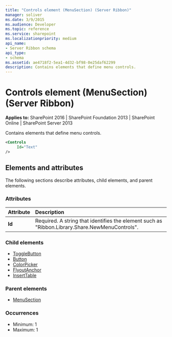```yaml
---
title: "Controls element (MenuSection) (Server Ribbon)"
manager: soliver
ms.date: 3/9/2015
ms.audience: Developer
ms.topic: reference
ms.service: sharepoint
ms.localizationpriority: medium
api_name:
- Server Ribbon schema
api_type:
- schema
ms.assetid: ae4718f2-5ea1-4d32-bf98-0e25daf62299
description: Contains elements that define menu controls. 
---
```


# Controls element (MenuSection) (Server Ribbon)

**Applies to:** SharePoint 2016 | SharePoint Foundation 2013 | SharePoint Online | SharePoint Server 2013
  
Contains elements that define menu controls. 
  
```XML
<Controls
     Id="Text"
/>
```

## Elements and attributes

The following sections describe attributes, child elements, and parent elements.

### Attributes

|**Attribute**|**Description**|
|:-----|:-----|
|**Id** <br/> |Required. A string that identifies the element such as "Ribbon.Library.Share.NewMenuControls".  <br/> |
   
### Child elements

- [ToggleButton](togglebutton-element.md) 
- [Button](button-element.md) 
- [ColorPicker](colorpicker-element.md) 
- [FlyoutAnchor](flyoutanchor-element.md) 
- [InsertTable](inserttable-element.md) 
   
### Parent elements

- [MenuSection](menusection-element.md)
   
### Occurrences

- Minimum: 1
- Maximum: 1  
   

